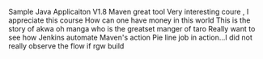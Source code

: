 
Sample Java Applicaiton V1.8
Maven great tool
Very interesting coure , I appreciate this course
How can one have money in this world
This is the story of akwa oh manga who is the greatset manger of taro
Really want to see how Jenkins automate Maven's action
Pie line job in action...I did not really observe the flow if rgw build
